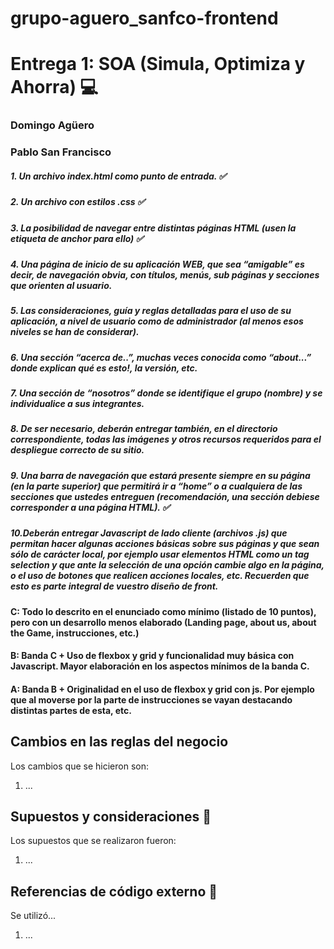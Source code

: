 # grupo-aguero_sanfco-frontend 

# Entrega 1: SOA (Simula, Optimiza y Ahorra) :computer:

### Domingo Agüero
### Pablo San Francisco



##### 1. Un archivo index.html como punto de entrada. ✅

##### 2. Un archivo con estilos .css ✅

##### 3. La posibilidad de navegar entre distintas páginas HTML (usen la etiqueta de anchor para ello) ✅

##### 4. Una página de inicio de su aplicación WEB, que sea “amigable” es decir, de navegación obvia, con títulos, menús, sub páginas y secciones que orienten al usuario.

##### 5. Las consideraciones, guía y reglas detalladas para el uso de su aplicación, a nivel de usuario como de administrador (al menos esos niveles se han de considerar).

##### 6. Una sección “acerca de..”, muchas veces conocida como “about...” donde explican qué es esto!, la versión, etc.

##### 7. Una sección de “nosotros” donde se identifique el grupo (nombre) y se individualice a sus integrantes.

##### 8. De ser necesario, deberán entregar también, en el directorio correspondiente, todas las imágenes y otros recursos requeridos para el despliegue correcto de su sitio.

##### 9. Una barra de navegación que estará presente siempre en su página (en la parte superior) que permitirá ir a “home” o a cualquiera de las secciones que ustedes entreguen (recomendación, una sección debiese corresponder a una página HTML). ✅

##### 10.Deberán entregar Javascript de lado cliente (archivos .js) que permitan hacer algunas acciones básicas sobre sus páginas y que sean sólo de carácter local, por ejemplo usar elementos HTML como un tag selection y que ante la selección de una opción cambie algo en la página, o el uso de botones que realicen acciones locales, etc. Recuerden que esto es parte integral de vuestro diseño de front.

#### C: Todo lo descrito en el enunciado como mínimo (listado de 10 puntos), pero con un desarrollo menos elaborado (Landing page, about us, about the Game, instrucciones, etc.) 

#### B: Banda C + Uso de flexbox y grid y funcionalidad muy básica con Javascript. Mayor elaboración en los aspectos mínimos de la banda C. 

#### A: Banda B + Originalidad en el uso de flexbox y grid con js. Por ejemplo que al moverse por la parte de instrucciones se vayan destacando distintas partes de esta, etc.


## Cambios en las reglas del negocio

Los cambios que se hicieron son:

1. ...

## Supuestos y consideraciones :thinking:

Los supuestos que se realizaron fueron:

1. ...


## Referencias de código externo :book:

Se utilizó...

1. ...




